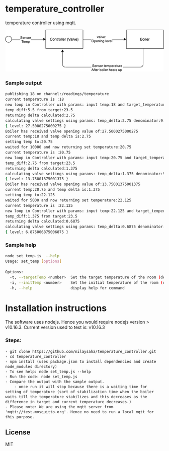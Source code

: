 # temperature_controller
temperature controller using mqtt.

![Alt text](images/exam_wattx.png?raw=true "Title")


### Sample output
```sh
publishing 18 on channel:/readings/temperature
current temperature is :18
new loop in Controller with params: input temp:18 and target_temperature:23.5
temp_diff:5.5 from target:23.5
returning delta calculated:2.75
calculating valve settings using params: temp_delta:2.75 denominator:9.99999
{ level: 27.5000275000275 }
Boiler has received valve opening value of:27.5000275000275
current temp:18 and temp delta is:2.75
setting temp to:20.75
waited for 10000 and now returning set temperature:20.75
current temperature is :20.75
new loop in Controller with params: input temp:20.75 and target_temperature:23.5
temp_diff:2.75 from target:23.5
returning delta calculated:1.375
calculating valve settings using params: temp_delta:1.375 denominator:9.99999
{ level: 13.75001375001375 }
Boiler has received valve opening value of:13.75001375001375
current temp:20.75 and temp delta is:1.375
setting temp to:22.125
waited for 5000 and now returning set temperature:22.125
current temperature is :22.125
new loop in Controller with params: input temp:22.125 and target_temperature:23.5
temp_diff:1.375 from target:23.5
returning delta calculated:0.6875
calculating valve settings using params: temp_delta:0.6875 denominator:9.99999
{ level: 6.875006875006875 }
```

### Sample help
```sh
node set_temp.js  --help
Usage: set_temp [options]

Options:
  -t, --targetTemp <number>  Set the target temperature of the room (default: 23.5)
  -i, --initTemp <number>    Set the initial temperature of the room (default: 18)
  -h, --help                 display help for command
```

# Installation instructions
The software uses nodejs. Hence you would require nodejs version > v10.16.3. Current version used to test is: v10.16.3

### Steps:
    - git clone https://github.com/nilaysaha/temperature_controller.git
    - cd temperature_controller
    - npm install (uses package.json to install dependencies and create node_modules directory)
    - To see help: node set_temp.js --help
    - Run the code: node set_temp.js
    - Compare the output with the sample output.
        - once run it will stop because there is a waiting time for setting of temperature (sort of stabilization time when the boiler waits till the temperature stabilizes and this decreases as the difference in target and current temperature decreases.)
	- Please note: We are using the mqtt server from 'mqtt://test.mosquitto.org'. Hence no need to run a local mqtt for this purpose.
License
----
MIT